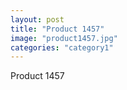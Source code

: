 ```yaml
---
layout: post
title: "Product 1457"
image: "product1457.jpg"
categories: "category1"
---
```

Product 1457
